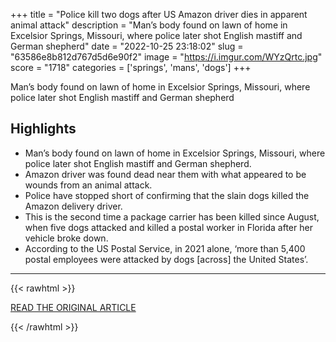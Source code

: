 +++
title = "Police kill two dogs after US Amazon driver dies in apparent animal attack"
description = "Man’s body found on lawn of home in Excelsior Springs, Missouri, where police later shot English mastiff and German shepherd"
date = "2022-10-25 23:18:02"
slug = "63586e8b812d767d5d6e90f2"
image = "https://i.imgur.com/WYzQrtc.jpg"
score = "1718"
categories = ['springs', 'mans', 'dogs']
+++

Man’s body found on lawn of home in Excelsior Springs, Missouri, where police later shot English mastiff and German shepherd

## Highlights

- Man’s body found on lawn of home in Excelsior Springs, Missouri, where police later shot English mastiff and German shepherd.
- Amazon driver was found dead near them with what appeared to be wounds from an animal attack.
- Police have stopped short of confirming that the slain dogs killed the Amazon delivery driver.
- This is the second time a package carrier has been killed since August, when five dogs attacked and killed a postal worker in Florida after her vehicle broke down.
- According to the US Postal Service, in 2021 alone, ‘more than 5,400 postal employees were attacked by dogs [across] the United States’.

---

{{< rawhtml >}}
  <p class="article-category">
    <a target="_blank" href="https://www.theguardian.com/us-news/2022/oct/25/amazon-driver-dies-dogs-shot-apparent-animal-attack">READ THE ORIGINAL ARTICLE</a>
  </p>
{{< /rawhtml >}}
